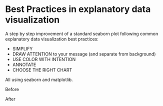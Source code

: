 Best Practices in explanatory data visualization
==============

A step by step improvement of a standard seaborn plot following common explanatory data visualization best practices: 

- SIMPLIFY
- DRAW ATTENTION to your message (and separate from background)
- USE COLOR WITH INTENTION
- ANNOTATE
- CHOOSE THE RIGHT CHART

 All using seaborn and matplotlib. 

 Before

 After

